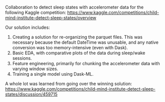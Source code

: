 Collaboration to detect sleep states with accelerometer data for the following Kaggle competition:
https://www.kaggle.com/competitions/child-mind-institute-detect-sleep-states/overview

Our solution includes:
1. Creating a solution for re-organizing the parquet files. This was necessary because the default DateTime was unusable, and any native conversion was too memory-intensive (even with Dask).
2. Basic EDA, with comparative plots of the data during sleep/wake sessions.
3. Feature engineering, primarily for chunking the accelerometer data with varying window sizes.
4. Training a single model using Dask-ML.

A whole lot was learned from going over the winning solution:
https://www.kaggle.com/competitions/child-mind-institute-detect-sleep-states/discussion/459715

